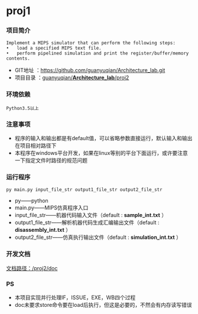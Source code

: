 proj1
===========================

### 项目简介
```
Implement a MIPS simulator that can perform the following steps:
•	load a specified MIPS text file.
•	perform pipelined simulation and print the register/buffer/memory contents.
```
* GIT地址    ：https://github.com/guanyuqian/Architecture_lab.git
* 项目目录   ：[guanyuqian/**Architecture_lab**/proj2](https://github.com/guanyuqian/Architecture_lab/tree/master/proj2)

### 环境依赖
```
Python3.5以上
```

### 注意事项

- 程序的输入和输出都是有default值，可以省略参数直接运行，默认输入和输出在项目相对路径下
- 本程序在windows平台开发，如果在linux等别的平台下面运行，或许要注意一下指定文件时路径的规范问题

### 运行程序

```shell
py main.py input_file_str output1_file_str output2_file_str
```

- py——python
- main.py——MIPS仿真程序入口
- input_file_str——机器代码输入文件（default :  **sample_int.txt** ）
- output1_file_str——解析机器代码生成汇编输出文件（default :  **disassembly_int.txt** ）
- output2_file_str——仿真执行输出文件（default :  **simulation_int.txt** ）

### 开发文档

 [文档路径：/proj2/doc](https://github.com/guanyuqian/Architecture_lab/tree/master/proj2/doc) 

### PS
- 本项目实现并行处理IF，ISSUE，EXE，WB四个过程
- doc未要求store命令要在load后执行，但这是必要的，不然会有内存读写错误